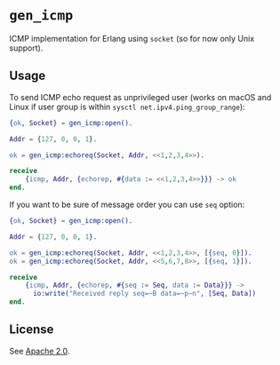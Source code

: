 # `gen_icmp`

ICMP implementation for Erlang using `socket` (so for now only Unix support).

## Usage

To send ICMP echo request as unprivileged user (works on macOS and Linux if
user group is within `sysctl net.ipv4.ping_group_range`):

```erlang
{ok, Socket} = gen_icmp:open().

Addr = {127, 0, 0, 1}.

ok = gen_icmp:echoreq(Socket, Addr, <<1,2,3,4>>).

receive
    {icmp, Addr, {echorep, #{data := <<1,2,3,4>>}}} -> ok
end.
```

If you want to be sure of message order you can use `seq` option:

```erlang
{ok, Socket} = gen_icmp:open().

Addr = {127, 0, 0, 1}.

ok = gen_icmp:echoreq(Socket, Addr, <<1,2,3,4>>, [{seq, 0}]).
ok = gen_icmp:echoreq(Socket, Addr, <<5,6,7,8>>, [{seq, 1}]).

receive
    {icmp, Addr, {echorep, #{seq := Seq, data := Data}}} ->
      io:write("Received reply seq=~B data=~p~n", [Seq, Data])
end.
```

## License

See [Apache 2.0](LICENSE).
